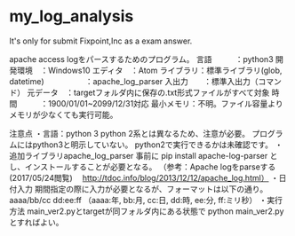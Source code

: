 # my_log_analysis
It's only for submit Fixpoint,Inc as a exam answer.

apache access logをパースするためのプログラム。
言語　　　：python3
開発環境　：Windows10
エディタ　：Atom
ライブラリ：標準ライブラリ(glob, datetime)
　　　　　：apache_log_parser
入出力　　：標準入出力（コマンド）
元データ　：targetフォルダ内に保存の.txt形式ファイルがすべて対象
時間　　　：1900/01/01~2099/12/31対応
最小メモリ：不明。ファイル容量よりメモリが少なくても実行可能。

注意点
・言語：python 3
   python 2系とは異なるため、注意が必要。
   プログラムにはpython3と明示していない。
   python2で実行できるかは未確認です。
・追加ライブラリapache_log_parser
   事前に
    pip install apache-log-parser
   とし、インストールすることが必要となる。
   （参考：Apache logをparseする(2017/05/24閲覧)
   　http://tdoc.info/blog/2013/12/12/apache_log.html）
・日付入力
   期間指定の際に入力が必要となるが、フォーマットは以下の通り。
    aaaa/bb/cc dd:ee:ff
   （aaaa:年, bb:月, cc:日, dd:時, ee:分, ff:ミリ秒）
・実行方法
   main_ver2.pyとtargetが同フォルダ内にある状態で
    python main_ver2.py
   とすればよい。
